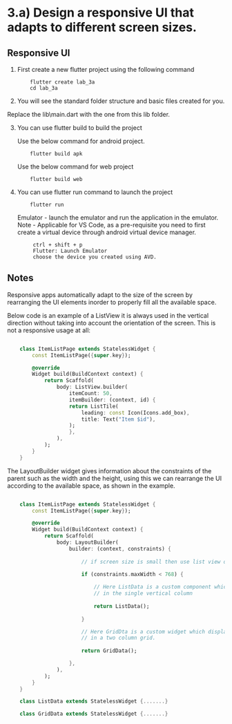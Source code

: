 # 3.a) Design a responsive UI that adapts to different screen sizes.
## Responsive UI 

1. First create a new flutter project using the following command 

    ```
        flutter create lab_3a 
        cd lab_3a
    ```

2. You will see the standard folder structure and basic files created for you.

Replace the lib\main.dart with the one from this lib folder.

3. You can use flutter build to build the project 

    Use the below command for android project.
    ```
        flutter build apk 

    ```
    Use the below command for web project
    ```
        flutter build web
    ```

4. You can use flutter run command to launch the project 

    ```
        flutter run
    ```

   Emulator - launch the emulator and run the application in the emulator.
   Note - Applicable for VS Code, as a pre-requisite you need to 
   first create a virtual device through android virtual device manager.
   ``` 
        ctrl + shift + p
        Flutter: Launch Emulator 
        choose the device you created using AVD.
   ```

## Notes 

Responsive apps automatically adapt to the size of the screen by rearranging the UI elements inorder to properly fill all the available space.

Below code is an example of a ListView it is always used in the vertical direction without taking into account the orientation of the screen. This is not a responsive usage at all:

```dart

    class ItemListPage extends StatelessWidget {
        const ItemListPage({super.key});

        @override
        Widget build(BuildContext context) {
            return Scaffold(
                body: ListView.builder(
                    itemCount: 50,
                    itemBuilder: (context, id) {
                    return ListTile(
                        leading: const Icon(Icons.add_box),
                        title: Text("Item $id"),
                    );
                    },
                ),
            );
        }
    }

```

The LayoutBuilder widget gives information about the constraints of the parent such as the width and the height, using this we can rearrange the UI according to the available space, as shown in the example.

```dart

    class ItemListPage extends StatelessWidget {
        const ItemListPage({super.key});

        @override
        Widget build(BuildContext context) {
            return Scaffold(
                body: LayoutBuilder(
                    builder: (context, constraints) {
                        
                        // if screen size is small then use list view or else use grid view. 

                        if (constraints.maxWidth < 768) {
                        
                            // Here ListData is a custom component which displays the items 
                            // in the single vertical column
                        
                            return ListData(); 
                        
                        }

                        // Here GridDta is a custom widget which displays the items 
                        // in a two column grid.
                        
                        return GridData();

                    },
                ),
            );
        }
    }

    class ListData extends StatelessWidget {.......}

    class GridData extends StatelessWidget {.......}
    
```